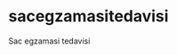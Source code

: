 # sacegzamasitedavisi
Sac egzamasi tedavisi 
<meta name="title" content="Saç ve Saç Derisi Hastalıklarını Tedavi Ediyoruz / ilter Üsttaş">
<meta name="description" content="Saç Egzaması, Saç Dökülmesi, Saçta Kepek, Saçta Derisinde Sivilce ve Yağlanma Gibi Rahatsızlıklarınızın Tedavisi İçin Bize Ulaşabilirsiniz. Yüzlerce Mutlu Tedavi Olmuş Hasta Referansımızla artık “KAFANIZ RAHAT ETSİN”">
<meta name="keywords" content="Saç Egzaması Tedavis, Saç Dökülmesi Tedavisi, Saçta Oluşan Kepek tedavisi, Saçta Yağlanma Tedavisi, Saçta Kaşıntı ve Sivilce Tedavisi, Saç Vitamini, Seyrek Saçları Güçlendirme, Saç Egzaması Hastalıkları Uzmanı İlter Üsttaş, Saç Hastalıkları Uzmanı İlter Üsttaş, Saçlı Deri Hastalıkları Uzmanı İlter Üsttaş, Seboreik Dermatit Hastalığı Uzmanı İlter Üsttaş,">
<meta name="robots" content="index, follow">
<meta http-equiv="Content-Type" content="text/html; charset=utf-8">
<meta name="language" content="English">
<meta name="author" content="">
